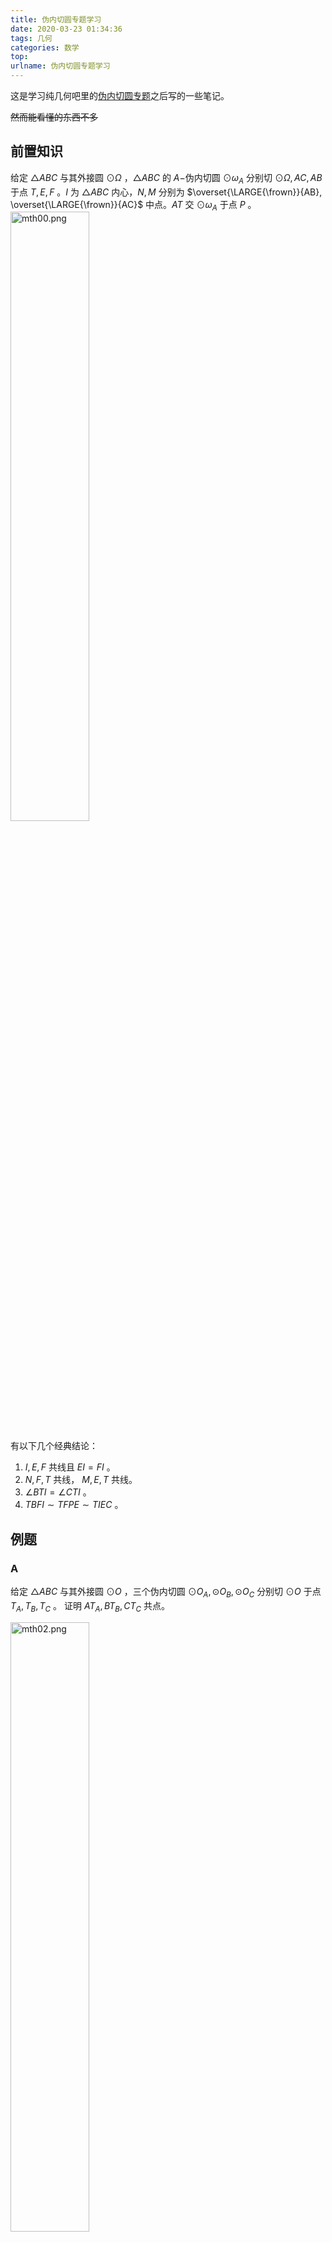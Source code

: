 ```yaml
---
title: 伪内切圆专题学习
date: 2020-03-23 01:34:36
tags: 几何
categories: 数学
top:
urlname: 伪内切圆专题学习
---
```


这是学习纯几何吧里的[伪内切圆](https://tieba.baidu.com/p/5781543697)[专题](http://tieba.baidu.com/photo/p?kw=%B4%BF%BC%B8%BA%CE&tid=5781543697&pic_id=b636731b0ef41bd5587cba015fda81cb38db3dc5&pn=1&see_lz=1#!/pid5c22914e251f95ca0a2fc14bc5177f3e6609521a/pn1)之后写的一些笔记。

~~然而能看懂的东西不多~~

<!-- more -->

## 前置知识

给定 $\triangle{ABC}$ 与其外接圆 $\odot{\Omega}$ ，$\triangle{ABC}$ 的 $A-$伪内切圆 $\odot{\omega_A}$ 分别切 $\odot{\Omega}, AC, AB$ 于点 $T, E, F$ 。$I$ 为 $\triangle{ABC}$ 内心，$N, M$ 分别为 $\overset{\LARGE{\frown}}{AB}, \overset{\LARGE{\frown}}{AC}$ 中点。$AT$ 交 $\odot{\omega_A}$ 于点 $P$ 。
<img alt="mth00.png" src="mth00.png" width=50% />

有以下几个经典结论：
1. $I, E, F$ 共线且 $EI = FI$ 。
2. $N, F, T$ 共线， $M, E, T$ 共线。
3. $\angle{BTI} = \angle{CTI}$ 。
4. $TBFI\sim TFPE\sim TIEC$ 。

## 例题

### A

给定 $\triangle{ABC}$ 与其外接圆 $\odot{O}$ ，三个伪内切圆 $\odot{O_A}, \odot{O_B}, \odot{O_C}$ 分别切 $\odot{O}$ 于点 $T_A, T_B, T_C$ 。
证明 $AT_A, BT_B, CT_C$ 共点。

<img alt="mth02.png" src="mth02.png" width=50% />

### A-sol


只需证 $\dfrac{AT_B}{T_BC}\dfrac{CT_A}{T_AB}\dfrac{BT_C}{T_CA} = 1$ 。

<img alt="mth02_0.png" src="mth02_0.png" width=50% />

不妨只看 $\dfrac{CT_A}{BT_A}$ 。

由 Mannheim 定理易证 $\triangle{BIT_A}\sim \triangle{ICT_A}$ ，即有 $\dfrac{BI^2}{CI^2} = \dfrac{BT_A}{IT_A}\times \dfrac{IT_A}{CT_A} = \dfrac{BT_A}{CT_A}$ 。

所以 $\dfrac{AT_B}{T_BC}\dfrac{CT_A}{T_AB}\dfrac{BT_C}{T_CA} = 1$ ，证毕。

### B

给定 $\triangle{ABC}$ 外接圆 $\odot{\Omega}$ ，过 $A$ 作 $AA^\prime\parallel BC$ 交外接圆于点 $A^\prime$ ，$L$ 为 $\overset{\LARGE{\frown}}{BAC}$ 的中点。 $\triangle{ABC}$ 内切圆 $\odot{I}$ 与 $BC$ 切于点 $D$ 。
射线 $A^\prime D, LI$ 交于点 $T$，证明 $T$ 在 $\odot{\Omega}$ 上。

<img alt="mth01.png" src="mth01.png" width=50% />

### B-sol

作 $\triangle{ABC}$ 的 $A-$伪内切圆 $\odot{\omega_A}$ ，切点分别为 $F, E, T$ 。设点 $N$ 为 $AT$ 与 $BC$ 交点。
下证 $TI$ 延长线与 $\odot{\Omega}$ 交于 $L$ 为 $\overset{\LARGE{\frown}}{BAC}$ 的中点， $TD$ 延长线交 $\odot{\Omega}$ 于点 $A^\prime$ 且 $A^\prime A\parallel BC$ 。

<img alt="mth01_0.png" src="mth01_0.png" width=50% />

#### 证明 $L$ 为 $\overset{\LARGE{\frown}}{BAC}$ 中点

由 Mannheim 定理，显然 $TF$ 延长线过 $\overset{\LARGE{\frown}}{AB}$ 的中点，即有 $\angle{BTF} = \dfrac{C}{2}$ 。又 $\angle{FIB} = \angle{BIA} - \dfrac{\pi}{2} = \dfrac{C}{2} = \angle{BTF}$ ，可得 $B, T, I, F$ 共圆。同理得 $C, T, I, E$ 共圆。倒角，显然有 $BFIT\sim IECT$ 。

<img alt="mth01_1.png" src="mth01_1.png" width=50% />

故 $\angle{BTI} = \angle{CTI} = \dfrac{\pi - A}{2}$ ，得证。

#### 证明 $AA^\prime\parallel BC$ 

<img alt="mth01.png" src="mth01_0.png" width=50% />

原命题等价于证明 $TL$ 为 $\angle{DTN}$ 角平分线，即 $\angle{BTD} = \angle{CTN}$。

注意到此时有 $\dfrac{BD}{CD} = \dfrac{BT\sin\angle{BTD}}{CT\sin\angle{CTD}}, \dfrac{BN}{CN} = \dfrac{BT\sin\angle{BTN}}{CT\sin\angle{CTN}}$ ，即 $\dfrac{BD}{CD}\times \dfrac{BN}{CN} = \dfrac{BT^2}{CT^2}$ 。易证上式也为为 $\angle{BTD} = \angle{CTN}$ 的充分条件。

导面积：

$\dfrac{BN}{CN} = \dfrac{S_{\triangle{ABT}}}{S_{\triangle{ACT}}} = \dfrac{AB\times BT}{AC\times CT}$ 。

导边：

$\dfrac{BD}{CD} = \dfrac{BI\sin\angle{BID}}{CI\sin\angle{CID}} = \dfrac{BI\sin{\frac{\pi + B}{2}}}{CI\sin\frac{\pi + C}{2}}$

注意到 $\triangle{ABI}, \triangle{ACI}$ 中有 $\dfrac{AB}{AC} = \dfrac{BI\sin\angle{\frac{\pi + C}{2}}}{CI\sin\angle{\frac{\pi + B}{2}}}$ ，所以有 $\dfrac{BD}{CD} = \dfrac{BI^2}{CI^2}\times \dfrac{AC}{AB}$ 。

利用上一题的结论可得 $\dfrac{BD}{CD} = \dfrac{BT}{CT}\times \dfrac{AC}{AB}$ 。

$\therefore \dfrac{BD}{CD} \times \dfrac{BN}{CN} = \dfrac{BT^2}{CT^2}$ ，得证。